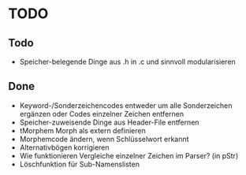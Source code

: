 # TODO

## Todo
 - Speicher-belegende Dinge aus .h in .c und sinnvoll modularisieren

## Done
 - Keyword-/Sonderzeichencodes entweder um alle Sonderzeichen ergänzen oder Codes einzelner Zeichen entfernen
 - Speicher-zuweisende Dinge aus Header-File entfernen
 - tMorphem Morph als extern definieren
 - Morphemcode ändern, wenn Schlüsselwort erkannt
 - Alternativbögen korrigieren
 - Wie funktionieren Vergleiche einzelner Zeichen im Parser? (in pStr)
 - Löschfunktion für Sub-Namenslisten
